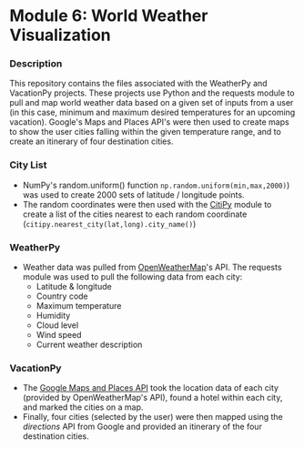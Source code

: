 # Module 6: World Weather Visualization

### Description
This repository contains the files associated with the WeatherPy and VacationPy projects. These projects use Python and the requests module to pull and map world weather data based on a given set of inputs from a user (in this case, minimum and maximum desired temperatures for an upcoming vacation). Google's Maps and Places API's were then used to create maps to show the user cities falling within the given temperature range, and to create an itinerary of four destination cities.

### City List
* NumPy's random.uniform() function `np.random.uniform(min,max,2000)`) was used to create 2000 sets of latitude / longitude points.
* The random coordinates were then used with the [CitiPy](https://github.com/wingchen/citipy) module to create a list of the cities nearest to each random coordinate (`citipy.nearest_city(lat,long).city_name()`)

### WeatherPy
* Weather data was pulled from [OpenWeatherMap](https://openweathermap.org/)'s API. The requests module was used to pull the following data from each city:
    * Latitude & longitude
    * Country code
    * Maximum temperature
    * Humidity
    * Cloud level
    * Wind speed
    * Current weather description

### VacationPy
* The [Google Maps and Places API](https://developers.google.com/maps) took the location data of each city (provided by OpenWeatherMap's API), found a hotel within each city, and marked the cities on a map.
* Finally, four cities (selected by the user) were then mapped using the _directions_ API from Google and provided an itinerary of the four destination cities.

